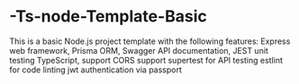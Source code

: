 # -Ts-node-Template-Basic
This is a basic Node.js project template with the following features:  Express web framework, Prisma ORM, Swagger API documentation, JEST unit testing TypeScript, support CORS support supertest for API testing estlint for code linting jwt authentication via passport
